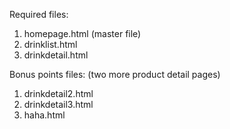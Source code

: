 Required files:

1. homepage.html (master file)
2. drinklist.html
3. drinkdetail.html



Bonus points files: (two more product detail pages)

1. drinkdetail2.html
2. drinkdetail3.html
3. haha.html
